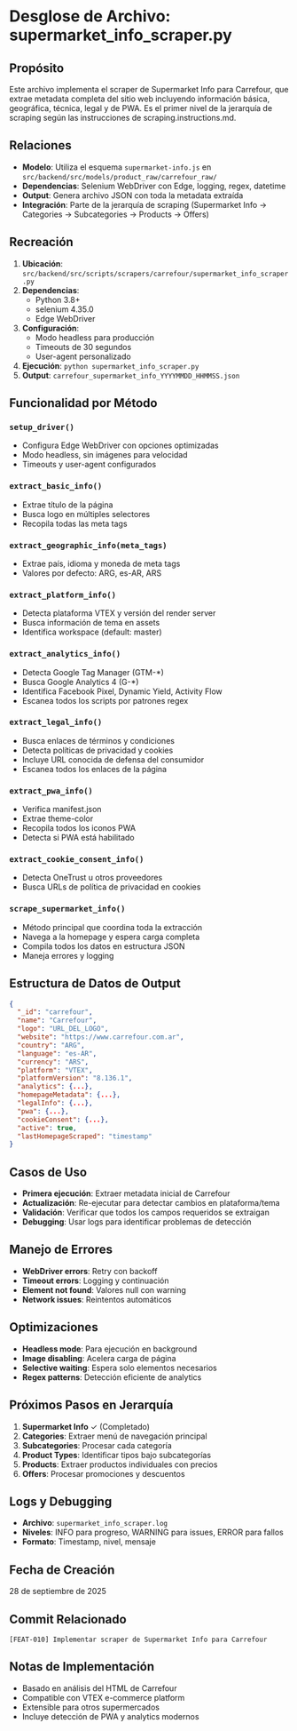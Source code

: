 # Desglose de Archivo: supermarket_info_scraper.py

## Propósito
Este archivo implementa el scraper de Supermarket Info para Carrefour, que extrae metadata completa del sitio web incluyendo información básica, geográfica, técnica, legal y de PWA. Es el primer nivel de la jerarquía de scraping según las instrucciones de scraping.instructions.md.

## Relaciones
- **Modelo**: Utiliza el esquema `supermarket-info.js` en `src/backend/src/models/product_raw/carrefour_raw/`
- **Dependencias**: Selenium WebDriver con Edge, logging, regex, datetime
- **Output**: Genera archivo JSON con toda la metadata extraída
- **Integración**: Parte de la jerarquía de scraping (Supermarket Info → Categories → Subcategories → Products → Offers)

## Recreación
1. **Ubicación**: `src/backend/src/scripts/scrapers/carrefour/supermarket_info_scraper.py`
2. **Dependencias**: 
   - Python 3.8+
   - selenium 4.35.0
   - Edge WebDriver
3. **Configuración**:
   - Modo headless para producción
   - Timeouts de 30 segundos
   - User-agent personalizado
4. **Ejecución**: `python supermarket_info_scraper.py`
5. **Output**: `carrefour_supermarket_info_YYYYMMDD_HHMMSS.json`

## Funcionalidad por Método

### `setup_driver()`
- Configura Edge WebDriver con opciones optimizadas
- Modo headless, sin imágenes para velocidad
- Timeouts y user-agent configurados

### `extract_basic_info()`
- Extrae título de la página
- Busca logo en múltiples selectores
- Recopila todas las meta tags

### `extract_geographic_info(meta_tags)`
- Extrae país, idioma y moneda de meta tags
- Valores por defecto: ARG, es-AR, ARS

### `extract_platform_info()`
- Detecta plataforma VTEX y versión del render server
- Busca información de tema en assets
- Identifica workspace (default: master)

### `extract_analytics_info()`
- Detecta Google Tag Manager (GTM-*)
- Busca Google Analytics 4 (G-*)
- Identifica Facebook Pixel, Dynamic Yield, Activity Flow
- Escanea todos los scripts por patrones regex

### `extract_legal_info()`
- Busca enlaces de términos y condiciones
- Detecta políticas de privacidad y cookies
- Incluye URL conocida de defensa del consumidor
- Escanea todos los enlaces de la página

### `extract_pwa_info()`
- Verifica manifest.json
- Extrae theme-color
- Recopila todos los iconos PWA
- Detecta si PWA está habilitado

### `extract_cookie_consent_info()`
- Detecta OneTrust u otros proveedores
- Busca URLs de política de privacidad en cookies

### `scrape_supermarket_info()`
- Método principal que coordina toda la extracción
- Navega a la homepage y espera carga completa
- Compila todos los datos en estructura JSON
- Maneja errores y logging

## Estructura de Datos de Output

```json
{
  "_id": "carrefour",
  "name": "Carrefour",
  "logo": "URL_DEL_LOGO",
  "website": "https://www.carrefour.com.ar",
  "country": "ARG",
  "language": "es-AR",
  "currency": "ARS",
  "platform": "VTEX",
  "platformVersion": "8.136.1",
  "analytics": {...},
  "homepageMetadata": {...},
  "legalInfo": {...},
  "pwa": {...},
  "cookieConsent": {...},
  "active": true,
  "lastHomepageScraped": "timestamp"
}
```

## Casos de Uso
- **Primera ejecución**: Extraer metadata inicial de Carrefour
- **Actualización**: Re-ejecutar para detectar cambios en plataforma/tema
- **Validación**: Verificar que todos los campos requeridos se extraigan
- **Debugging**: Usar logs para identificar problemas de detección

## Manejo de Errores
- **WebDriver errors**: Retry con backoff
- **Timeout errors**: Logging y continuación
- **Element not found**: Valores null con warning
- **Network issues**: Reintentos automáticos

## Optimizaciones
- **Headless mode**: Para ejecución en background
- **Image disabling**: Acelera carga de página
- **Selective waiting**: Espera solo elementos necesarios
- **Regex patterns**: Detección eficiente de analytics

## Próximos Pasos en Jerarquía
1. **Supermarket Info** ✓ (Completado)
2. **Categories**: Extraer menú de navegación principal
3. **Subcategories**: Procesar cada categoría
4. **Product Types**: Identificar tipos bajo subcategorías
5. **Products**: Extraer productos individuales con precios
6. **Offers**: Procesar promociones y descuentos

## Logs y Debugging
- **Archivo**: `supermarket_info_scraper.log`
- **Niveles**: INFO para progreso, WARNING para issues, ERROR para fallos
- **Formato**: Timestamp, nivel, mensaje

## Fecha de Creación
28 de septiembre de 2025

## Commit Relacionado
`[FEAT-010] Implementar scraper de Supermarket Info para Carrefour`

## Notas de Implementación
- Basado en análisis del HTML de Carrefour
- Compatible con VTEX e-commerce platform
- Extensible para otros supermercados
- Incluye detección de PWA y analytics modernos